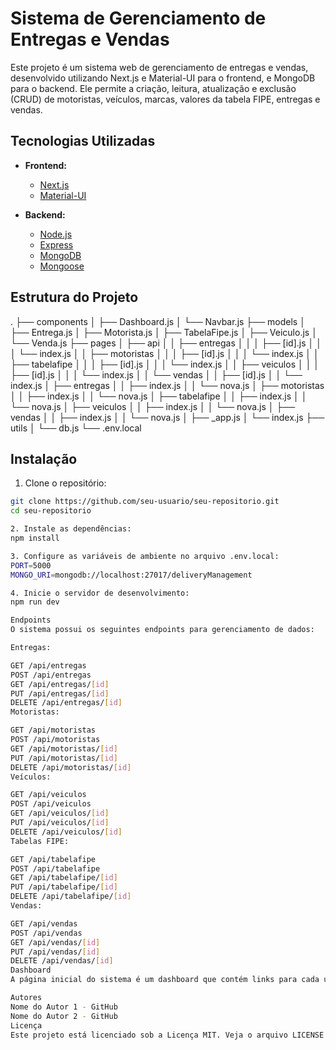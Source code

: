 # Sistema de Gerenciamento de Entregas e Vendas

Este projeto é um sistema web de gerenciamento de entregas e vendas, desenvolvido utilizando Next.js e Material-UI para o frontend, e MongoDB para o backend. Ele permite a criação, leitura, atualização e exclusão (CRUD) de motoristas, veículos, marcas, valores da tabela FIPE, entregas e vendas.

## Tecnologias Utilizadas

- **Frontend:**
  - [Next.js](https://nextjs.org/)
  - [Material-UI](https://mui.com/)

- **Backend:**
  - [Node.js](https://nodejs.org/)
  - [Express](https://expressjs.com/)
  - [MongoDB](https://www.mongodb.com/)
  - [Mongoose](https://mongoosejs.com/)

## Estrutura do Projeto

.
├── components
│ ├── Dashboard.js
│ └── Navbar.js
├── models
│ ├── Entrega.js
│ ├── Motorista.js
│ ├── TabelaFipe.js
│ ├── Veiculo.js
│ └── Venda.js
├── pages
│ ├── api
│ │ ├── entregas
│ │ │ ├── [id].js
│ │ │ └── index.js
│ │ ├── motoristas
│ │ │ ├── [id].js
│ │ │ └── index.js
│ │ ├── tabelafipe
│ │ │ ├── [id].js
│ │ │ └── index.js
│ │ ├── veiculos
│ │ │ ├── [id].js
│ │ │ └── index.js
│ │ └── vendas
│ │ ├── [id].js
│ │ └── index.js
│ ├── entregas
│ │ ├── index.js
│ │ └── nova.js
│ ├── motoristas
│ │ ├── index.js
│ │ └── nova.js
│ ├── tabelafipe
│ │ ├── index.js
│ │ └── nova.js
│ ├── veiculos
│ │ ├── index.js
│ │ └── nova.js
│ ├── vendas
│ │ ├── index.js
│ │ └── nova.js
│ ├── _app.js
│ └── index.js
├── utils
│ └── db.js
└── .env.local


## Instalação

1. Clone o repositório:

```bash
git clone https://github.com/seu-usuario/seu-repositorio.git
cd seu-repositorio

2. Instale as dependências:
npm install

3. Configure as variáveis de ambiente no arquivo .env.local:
PORT=5000
MONGO_URI=mongodb://localhost:27017/deliveryManagement

4. Inicie o servidor de desenvolvimento:
npm run dev

Endpoints
O sistema possui os seguintes endpoints para gerenciamento de dados:

Entregas:

GET /api/entregas
POST /api/entregas
GET /api/entregas/[id]
PUT /api/entregas/[id]
DELETE /api/entregas/[id]
Motoristas:

GET /api/motoristas
POST /api/motoristas
GET /api/motoristas/[id]
PUT /api/motoristas/[id]
DELETE /api/motoristas/[id]
Veículos:

GET /api/veiculos
POST /api/veiculos
GET /api/veiculos/[id]
PUT /api/veiculos/[id]
DELETE /api/veiculos/[id]
Tabelas FIPE:

GET /api/tabelafipe
POST /api/tabelafipe
GET /api/tabelafipe/[id]
PUT /api/tabelafipe/[id]
DELETE /api/tabelafipe/[id]
Vendas:

GET /api/vendas
POST /api/vendas
GET /api/vendas/[id]
PUT /api/vendas/[id]
DELETE /api/vendas/[id]
Dashboard
A página inicial do sistema é um dashboard que contém links para cada uma das seções do sistema: entregas, motoristas, veículos, marcas, valores da tabela FIPE e vendas.

Autores
Nome do Autor 1 - GitHub
Nome do Autor 2 - GitHub
Licença
Este projeto está licenciado sob a Licença MIT. Veja o arquivo LICENSE para mais detalhes.


